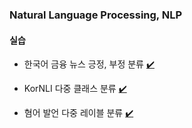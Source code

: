 ### Natural Language Processing, NLP

#### 실습

- 한국어 금융 뉴스 긍정, 부정 분류 [✔️](https://colab.research.google.com/drive/1rMfHgLnBZzEZCC28Khp2LOgjdlkEulY5?usp=drive_link)

- KorNLI 다중 클래스 분류 [✔️](https://colab.research.google.com/drive/1UQwI2E5r5wxj19NjftZadVqCyUKZeR-I?usp=sharing)

- 혐어 발언 다중 레이블 분류 [✔️](https://colab.research.google.com/drive/1xh1PBZIexcOb3TlucarTgk8EWVWmGtLZ?usp=sharing)